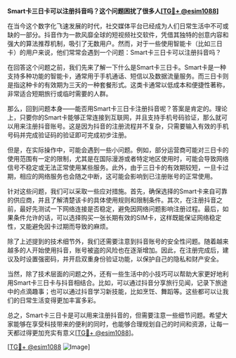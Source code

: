 **Smart卡三日卡可以注册抖音吗？这个问题困扰了很多人[[TG💪+ @esim1088](https://t.me/s/esim1088)]**

在当今这个数字化飞速发展的时代，社交媒体平台已经成为人们日常生活中不可或缺的一部分。抖音作为一款风靡全球的短视频社交软件，凭借其独特的创意内容和强大的算法推荐机制，吸引了无数用户。然而，对于一些使用智能卡（比如三日卡）的用户来说，他们常常会遇到一个问题：Smart卡三日卡可以注册抖音吗？

在回答这个问题之前，我们先来了解一下什么是Smart卡三日卡。Smart卡是一种支持多种功能的智能卡，通常用于手机通话、短信以及数据流量服务。而三日卡则是指这种卡的有效期为三天的一种套餐形式。这类卡通常以低成本和便捷性著称，非常适合短期旅行或临时需要的人群。

那么，回到问题本身——能否用Smart卡三日卡注册抖音呢？答案是肯定的。理论上，只要你的Smart卡能够正常连接到互联网，并且支持手机号码验证，那么就可以用来注册抖音账号。这是因为抖音的注册流程并不复杂，只需要输入有效的手机号码并完成验证码的验证即可完成初步注册。

但是，在实际操作中，可能会遇到一些小问题。例如，部分运营商可能对三日卡的使用范围有一定的限制，尤其是在国际漫游或者特定地区使用时，可能会导致网络信号不稳定或无法正常使用某些服务。此外，由于三日卡的有效期较短，一旦卡过期，相应的网络服务也会随之中断，这可能会影响到已注册账号的正常使用。

针对这些问题，我们可以采取一些应对措施。首先，确保选择的Smart卡来自可靠的供应商，并且了解清楚该卡的具体使用规则和限制条件。其次，在注册抖音之前，最好先测试一下网络连接是否稳定，避免因网络问题影响注册过程。最后，如果条件允许的话，可以选择购买一张长期有效的SIM卡，这样既能保证网络稳定性，又能避免因卡过期而导致的麻烦。

除了上述提到的技术细节外，我们还需要注意到抖音账号的安全性问题。随着越来越多的人开始使用抖音，账号被盗的风险也在逐渐增加。因此，在注册完成后，建议及时设置强密码，并开启双重身份验证功能，以保护自己的隐私和财产安全。

当然，除了技术层面的问题之外，还有一些生活中的小技巧可以帮助大家更好地利用Smart卡三日卡与抖音相结合。比如，可以通过抖音分享旅行见闻，记录下旅途中的点滴趣事；也可以通过抖音学习新技能，比如烹饪、舞蹈等。这些都可以让我们的日常生活变得更加丰富多彩。

总之，Smart卡三日卡是可以用来注册抖音的，但需要注意一些细节问题。希望大家能够在享受科技带来的便利的同时，也能够合理规划自己的时间和资源，让每一天都过得更加充实有意义[[TG💪+ @esim1088](https://t.me/s/esim1088)]。

[[TG💪+ @esim1088](https://t.me/s/esim1088) ![Image](https://i.postimg.cc/4NQfJmqS/Snipaste-2025-05-13-00-14-12.png)]